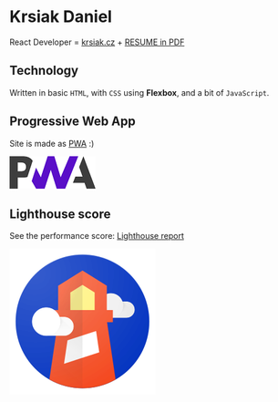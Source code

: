# Krsiak Daniel

React Developer = [krsiak.cz](https://krsiak.cz/) + [RESUME in PDF](https://krsiak.cz/daniel_krsiak_resume.pdf)

## Technology

Written in basic `HTML`, with `CSS` using **Flexbox**, and a bit of `JavaScript`.

## Progressive Web App

Site is made as [PWA](https://web.dev/progressive-web-apps/) :)

![pwa](pwa.png)

## Lighthouse score

See the performance score: [Lighthouse report](https://googlechrome.github.io/lighthouse/viewer/?psiurl=https%3A%2F%2Fkrsiak.cz%2F&strategy=mobile&category=performance&category=accessibility&category=best-practices&category=seo&category=pwa&utm_source=lh-chrome-ext#pwa)

![lighthouse-logo](lighthouse-logo.svg)
